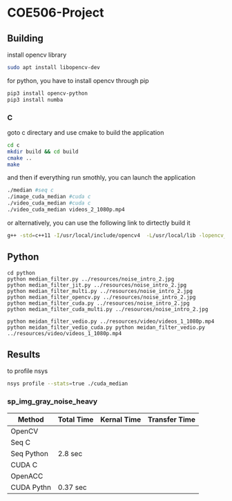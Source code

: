 # COE506-Project

## Building

install opencv library

```bash
sudo apt install libopencv-dev
```

for python, you have to install opencv through pip

```bash
pip3 install opencv-python
pip3 install numba

```

### C

goto c directary and use cmake to build the application

```bash
cd c
mkdir build && cd build
cmake ..
make
```

and then if everything run smothly, you can launch the application

```bash
./median #seq c
./image_cuda_median #cuda c
./video_cuda_median #cuda c
./video_cuda_median videos_2_1080p.mp4
```

or alternatively, you can use the following link to dirtectly build it

```bash
g++ -std=c++11 -I/usr/local/include/opencv4  -L/usr/local/lib -lopencv_core -lopencv_imgproc -lopencv_imgcodecs -lopencv_highgui median_filter.cpp -o median_filter
```

## Python

```
cd python
python median_filter.py ../resources/noise_intro_2.jpg
python median_filter_jit.py ../resources/noise_intro_2.jpg
python median_filter_multi.py ../resources/noise_intro_2.jpg
python median_filter_opencv.py ../resources/noise_intro_2.jpg
python median_filter_cuda.py ../resources/noise_intro_2.jpg
python median_filter_cuda_multi.py ../resources/noise_intro_2.jpg

python meidan_filter_vedio.py ../resources/video/videos_1_1080p.mp4
python meidan_filter_vedio_cuda.py python meidan_filter_vedio.py ../resources/video/videos_1_1080p.mp4
```

## Results

to profile nsys

```bash
nsys profile --stats=true ./cuda_median
```

### sp_img_gray_noise_heavy

| Method     | Total Time | Kernal Time | Transfer Time |
| ---------- | ---------- | ----------- | ------------- |
| OpenCV     |            |             |               |
| Seq C      |            |             |               |
| Seq Python | 2.8 sec    |             |               |
| CUDA C     |            |             |               |
| OpenACC    |            |             |               |
| CUDA Pythn | 0.37 sec   |             |               |
